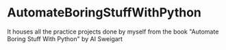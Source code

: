 # AutomateBoringStuffWithPython
It houses all the practice projects done by myself from the book "Automate Boring Stuff With Python" by AI Sweigart
